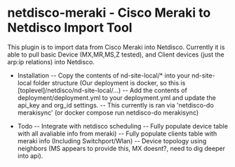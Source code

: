 # netdisco-meraki - Cisco Meraki to Netdisco Import Tool
This plugin is to import data from Cisco Meraki into Netdisco. Currently it is able to pull basic Device (MX,MR,MS,Z tested), and Client devices (just the arp:ip relations) into Netdisco. 

- Installation
-- Copy the contents of nd-site-local/* into your nd-site-local folder structure (Our deployment is docker, so this is [toplevel]/netdisco/nd-site-local/...)
-- Add the contents of deployment/deployment.yml to your deployment.yml and update the api_key and org_id settings.
-- This currently is ran via 'netdisco-do merakisync' (or docker compose run netdisco-do merakisync)


- Todo
-- Integrate with netdisco scheduling
-- Fully populate device table with all avaliable info from meraki)
-- Fully populate clients table with meraki info (Including Switchport/Wlan)
-- Device topology using neighbors (MS appears to provide this, MX doesnt?, need to dig deeper into api).



